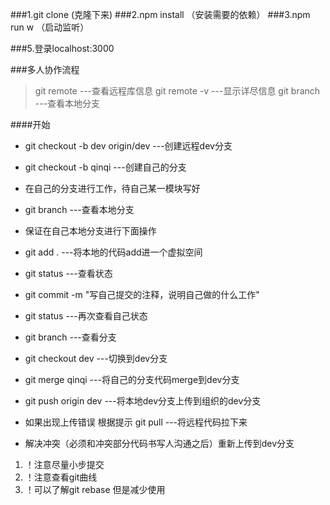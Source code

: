 ###1.git clone (克隆下来)
###2.npm install （安装需要的依赖）
###3.npm run w （启动监听）

###5.登录localhost:3000

###多人协作流程

>git remote  ---查看远程库信息
>git remote -v   ---显示详尽信息
>git branch ---查看本地分支

####开始
* git checkout -b dev origin/dev  ---创建远程dev分支
* git checkout -b  qinqi  ---创建自己的分支
* 在自己的分支进行工作，待自己某一模块写好
* git branch ---查看本地分支

* 保证在自己本地分支进行下面操作
* git add .   ---将本地的代码add进一个虚拟空间
* git status   ---查看状态
* git commit -m "写自己提交的注释，说明自己做的什么工作"
* git status   ---再次查看自己状态
* git branch   ---查看分支
* git checkout dev  ---切换到dev分支

* git merge qinqi   ---将自己的分支代码merge到dev分支
* git push origin dev    ---将本地dev分支上传到组织的dev分支
* 如果出现上传错误  根据提示  git pull ---将远程代码拉下来
* 解决冲突（必须和冲突部分代码书写人沟通之后）重新上传到dev分支

1. ！注意尽量小步提交
2. ！注意查看git曲线
3. ！可以了解git rebase  但是减少使用